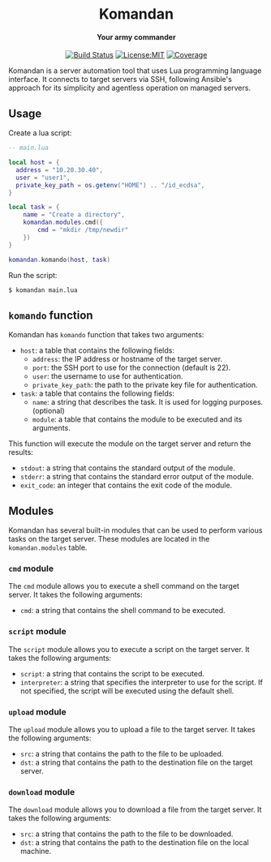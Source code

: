 <div align="center">

# Komandan
#### Your army commander

[![Build Status]][github-actions] [![License:MIT]][license] [![Coverage]][codecov.io]

[Build Status]: https://github.com/hahnavi/komandan/actions/workflows/rust.yml/badge.svg
[github-actions]: https://github.com/hahnavi/komandan/actions
[License:MIT]: https://img.shields.io/badge/License-MIT-blue.svg
[license]: https://github.com/hahnavi/komandan/blob/main/LICENSE
[Coverage]: https://codecov.io/gh/hahnavi/komandan/branch/main/graph/badge.svg
[codecov.io]: https://app.codecov.io/gh/hahnavi/komandan

</div>

Komandan is a server automation tool that uses Lua programming language interface. It connects to target servers via SSH, following Ansible's approach for its simplicity and agentless operation on managed servers.

## Usage

Create a lua script:
```lua
-- main.lua

local host = {
  address = "10.20.30.40",
  user = "user1",
  private_key_path = os.getenv("HOME") .. "/id_ecdsa",
}

local task = {
    name = "Create a directory",
    komandan.modules.cmd({
        cmd = "mkdir /tmp/newdir"
    })
}

komandan.komando(host, task)
```

Run the script:
```sh
$ komandan main.lua
```

## `komando` function

Komandan has `komando` function that takes two arguments:
- `host`: a table that contains the following fields:
  - `address`: the IP address or hostname of the target server.
  - `port`: the SSH port to use for the connection (default is 22).
  - `user`: the username to use for authentication.
  - `private_key_path`: the path to the private key file for authentication.
- `task`: a table that contains the following fields:
  - `name`: a string that describes the task. It is used for logging purposes. (optional)
  - `module`: a table that contains the module to be executed and its arguments.

This function will execute the module on the target server and return the results:
- `stdout`: a string that contains the standard output of the module.
- `stderr`: a string that contains the standard error output of the module.
- `exit_code`: an integer that contains the exit code of the module.

## Modules

Komandan has several built-in modules that can be used to perform various tasks on the target server. These modules are located in the `komandan.modules` table.
### `cmd` module

The `cmd` module allows you to execute a shell command on the target server. It takes the following arguments:
- `cmd`: a string that contains the shell command to be executed.

### `script` module

The `script` module allows you to execute a script on the target server. It takes the following arguments:
- `script`: a string that contains the script to be executed.
- `interpreter`: a string that specifies the interpreter to use for the script. If not specified, the script will be executed using the default shell.

### `upload` module

The `upload` module allows you to upload a file to the target server. It takes the following arguments:
- `src`: a string that contains the path to the file to be uploaded.
- `dst`: a string that contains the path to the destination file on the target server.

### `download` module

The `download` module allows you to download a file from the target server. It takes the following arguments:
- `src`: a string that contains the path to the file to be downloaded.
- `dst`: a string that contains the path to the destination file on the local machine.
